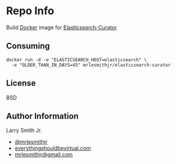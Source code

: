 Repo Info
=========
Build [Docker] image for [Elasticsearch-Curator]

Consuming
---------
```
docker run -d -e "ELASTICSEARCH_HOST=elasticsearch" \
  -e "OLDER_THAN_IN_DAYS=45" mrlesmithjr/elasticsearch-curator
```

License
-------

BSD

Author Information
------------------

Larry Smith Jr.
- [@mrlesmithjr]
- [everythingshouldbevirtual.com]
- [mrlesmithjr@gmail.com]


[Ansible]: <https://www.ansible.com/>
[Docker]: <https://www.docker.com>
[Elasticsearch-Curator]: <https://github.com/elastic/curator>
[@mrlesmithjr]: <https://twitter.com/mrlesmithjr>
[everythingshouldbevirtual.com]: <http://everythingshouldbevirtual.com>
[mrlesmithjr@gmail.com]: <mailto:mrlesmithjr@gmail.com>
